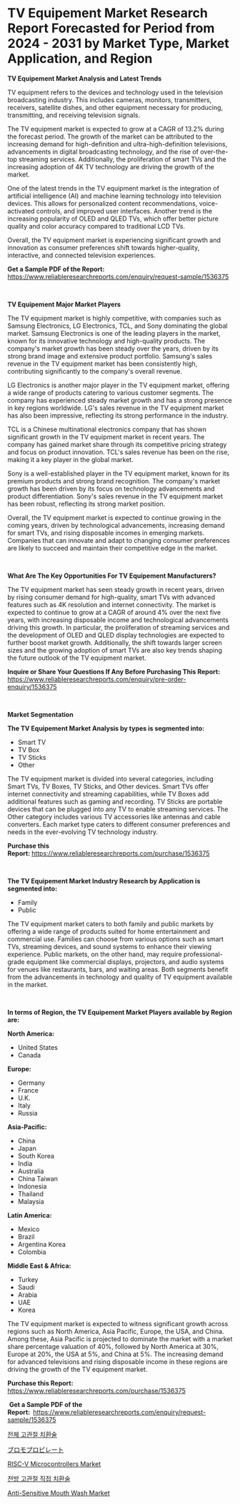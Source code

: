 <p><h1>TV Equipement Market Research Report Forecasted for Period from 2024 -  2031 by Market Type, Market Application, and Region</h1></p><p><strong>TV Equipement Market Analysis and Latest Trends</strong></p>
<p><p>TV equipment refers to the devices and technology used in the television broadcasting industry. This includes cameras, monitors, transmitters, receivers, satellite dishes, and other equipment necessary for producing, transmitting, and receiving television signals.</p><p>The TV equipment market is expected to grow at a CAGR of 13.2% during the forecast period. The growth of the market can be attributed to the increasing demand for high-definition and ultra-high-definition televisions, advancements in digital broadcasting technology, and the rise of over-the-top streaming services. Additionally, the proliferation of smart TVs and the increasing adoption of 4K TV technology are driving the growth of the market.</p><p>One of the latest trends in the TV equipment market is the integration of artificial intelligence (AI) and machine learning technology into television devices. This allows for personalized content recommendations, voice-activated controls, and improved user interfaces. Another trend is the increasing popularity of OLED and QLED TVs, which offer better picture quality and color accuracy compared to traditional LCD TVs.</p><p>Overall, the TV equipment market is experiencing significant growth and innovation as consumer preferences shift towards higher-quality, interactive, and connected television experiences.</p></p>
<p><strong>Get a Sample PDF of the Report:&nbsp;</strong> <a href="https://www.reliableresearchreports.com/enquiry/request-sample/1536375">https://www.reliableresearchreports.com/enquiry/request-sample/1536375</a></p>
<p>&nbsp;</p>
<p><strong>TV Equipement Major Market Players</strong></p>
<p><p>The TV equipment market is highly competitive, with companies such as Samsung Electronics, LG Electronics, TCL, and Sony dominating the global market. Samsung Electronics is one of the leading players in the market, known for its innovative technology and high-quality products. The company's market growth has been steady over the years, driven by its strong brand image and extensive product portfolio. Samsung's sales revenue in the TV equipment market has been consistently high, contributing significantly to the company's overall revenue.</p><p>LG Electronics is another major player in the TV equipment market, offering a wide range of products catering to various customer segments. The company has experienced steady market growth and has a strong presence in key regions worldwide. LG's sales revenue in the TV equipment market has also been impressive, reflecting its strong performance in the industry.</p><p>TCL is a Chinese multinational electronics company that has shown significant growth in the TV equipment market in recent years. The company has gained market share through its competitive pricing strategy and focus on product innovation. TCL's sales revenue has been on the rise, making it a key player in the global market.</p><p>Sony is a well-established player in the TV equipment market, known for its premium products and strong brand recognition. The company's market growth has been driven by its focus on technology advancements and product differentiation. Sony's sales revenue in the TV equipment market has been robust, reflecting its strong market position.</p><p>Overall, the TV equipment market is expected to continue growing in the coming years, driven by technological advancements, increasing demand for smart TVs, and rising disposable incomes in emerging markets. Companies that can innovate and adapt to changing consumer preferences are likely to succeed and maintain their competitive edge in the market.</p></p>
<p>&nbsp;</p>
<p><strong>What Are The Key Opportunities For TV Equipement Manufacturers?</strong></p>
<p><p>The TV equipment market has seen steady growth in recent years, driven by rising consumer demand for high-quality, smart TVs with advanced features such as 4K resolution and internet connectivity. The market is expected to continue to grow at a CAGR of around 4% over the next five years, with increasing disposable income and technological advancements driving this growth. In particular, the proliferation of streaming services and the development of OLED and QLED display technologies are expected to further boost market growth. Additionally, the shift towards larger screen sizes and the growing adoption of smart TVs are also key trends shaping the future outlook of the TV equipment market.</p></p>
<p><strong>Inquire or Share Your Questions If Any Before Purchasing This Report:</strong> <a href="https://www.reliableresearchreports.com/enquiry/pre-order-enquiry/1536375">https://www.reliableresearchreports.com/enquiry/pre-order-enquiry/1536375</a></p>
<p>&nbsp;</p>
<p><strong>Market Segmentation</strong></p>
<p><strong>The TV Equipement Market Analysis by types is segmented into:</strong></p>
<p><ul><li>Smart TV</li><li>TV Box</li><li>TV Sticks</li><li>Other</li></ul></p>
<p><p>The TV equipment market is divided into several categories, including Smart TVs, TV Boxes, TV Sticks, and Other devices. Smart TVs offer internet connectivity and streaming capabilities, while TV Boxes add additional features such as gaming and recording. TV Sticks are portable devices that can be plugged into any TV to enable streaming services. The Other category includes various TV accessories like antennas and cable converters. Each market type caters to different consumer preferences and needs in the ever-evolving TV technology industry.</p></p>
<p><strong>Purchase this Report:&nbsp;</strong><a href="https://www.reliableresearchreports.com/purchase/1536375">https://www.reliableresearchreports.com/purchase/1536375</a></p>
<p>&nbsp;</p>
<p><strong>The TV Equipement Market Industry Research by Application is segmented into:</strong></p>
<p><ul><li>Family</li><li>Public</li></ul></p>
<p><p>The TV equipment market caters to both family and public markets by offering a wide range of products suited for home entertainment and commercial use. Families can choose from various options such as smart TVs, streaming devices, and sound systems to enhance their viewing experience. Public markets, on the other hand, may require professional-grade equipment like commercial displays, projectors, and audio systems for venues like restaurants, bars, and waiting areas. Both segments benefit from the advancements in technology and quality of TV equipment available in the market.</p></p>
<p>&nbsp;</p>
<p><strong>In terms of Region, the TV Equipement Market Players available by Region are:</strong></p>
<p>
    <p> <strong> North America: </strong>
        <ul>
            <li>United States</li>
            <li>Canada</li>
        </ul>
        </p> 
    <p> <strong> Europe: </strong>
        <ul>
            <li>Germany</li>
            <li>France</li>
            <li>U.K.</li>
            <li>Italy</li>
            <li>Russia</li>
        </ul>
        </p> 
    <p> <strong> Asia-Pacific: </strong>
        <ul>
            <li>China</li>
            <li>Japan</li>
            <li>South Korea</li>
            <li>India</li>
            <li>Australia</li>
            <li>China Taiwan</li>
            <li>Indonesia</li>
            <li>Thailand</li>
            <li>Malaysia</li>
        </ul>
        </p> 
    <p> <strong> Latin America: </strong>
        <ul>
            <li>Mexico</li>
            <li>Brazil</li>
            <li>Argentina Korea</li>
            <li>Colombia</li>
        </ul>
        </p> 
    <p> <strong> Middle East & Africa: </strong>
        <ul>
            <li>Turkey</li>
            <li>Saudi</li>
            <li>Arabia</li>
            <li>UAE</li>
            <li>Korea</li>
        </ul>
    </p>
    </p>
<p><p>The TV equipment market is expected to witness significant growth across regions such as North America, Asia Pacific, Europe, the USA, and China. Among these, Asia Pacific is projected to dominate the market with a market share percentage valuation of 40%, followed by North America at 30%, Europe at 20%, the USA at 5%, and China at 5%. The increasing demand for advanced televisions and rising disposable income in these regions are driving the growth of the TV equipment market.</p></p>
<p><strong>Purchase this Report: </strong><a href="https://www.reliableresearchreports.com/purchase/1536375">https://www.reliableresearchreports.com/purchase/1536375</a></p>
<p>&nbsp;<strong>Get a Sample PDF of the Report:&nbsp;&nbsp;</strong><a href="https://www.reliableresearchreports.com/enquiry/request-sample/1536375">https://www.reliableresearchreports.com/enquiry/request-sample/1536375</a></p>
<p><strong></strong></p>
<p><p><a href="https://github.com/vss5505pa7z1p/Market-Research-Report-List-1/blob/main/76296605903.md">전체 고관절 치환술</a></p><p><a href="https://github.com/LeanneBruen2023/Market-Research-Report-List-1/blob/main/35352967219.md">ブロモプロピレート</a></p><p><a href="https://issuu.com/reportprime-2/docs/risc-v-microcontrollers-market-size-2030.pptx">RISC-V Microcontrollers Market</a></p><p><a href="https://github.com/FelipeGrrady654556/Market-Research-Report-List-1/blob/main/67410275902.md">전방 고관절 직접 치환술</a></p><p><a href="https://github.com/jsmusil/Market-Research-Report-List-2/blob/main/anti-sensitive-mouth-wash-market.md">Anti-Sensitive Mouth Wash Market</a></p></p>